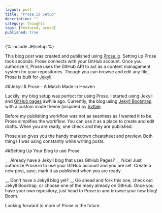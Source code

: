 ```yaml
---
layout: post
title: "Prose.io Setup"
description: ""
category: thoughts
tags: [featured, prose]
published: true
---
```


{% include JB/setup %}

This blog post was created and published using [Prose.io](http://prose.io). Setting up Prose took seconds. Prose connects with your GitHub account. Once you authorize it, Prose uses the GitHub API to act as a content managament system for your repositories. Though you can browse and edit any file, Prose is built for [Jekyll](http://jekyllrb.com/). 

##Jekyll & Prose - A Match Made in Heaven

Luckily, my blog setup was perfect for using Prose. I started using Jekyll and [GitHub pages](http://pages.github.com/) awhile ago. Currently, the blog using [Jekyll Bootstrap](http://jekyllbootstrap.com/) with a custom made theme (inspiried by [Svtble](https://svbtle.com/). 

Before my publishing workflow was not as seamless as I wanted it to be. Prose simplifies the workflow. You can use it as a place to create and edit drafts. When you are ready, one check and they are published.

Prose also gives you the handy markdown cheatsheet and preview. Both things I was using constantly while writing posts. 

##Setting Up Your Blog to use Prose

__ Already have a Jekyll blog that uses GitHub Pages? __ Nice! Just authorize Prose.io to use your GitHub account and you are set. Create a new post, save, mark it as published when you are ready.

__ Don't have a Jekyll blog yet? __ Go ahead and fork this one, check out Jekyll Boostrap, or choose one of the many already on GitHub. Once you have your own repository, just head to Prose.io and browse your new blog! Boom.


Looking forward to more of Prose in the future.





